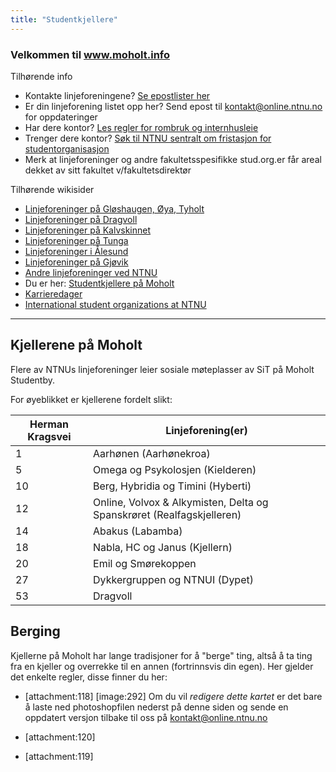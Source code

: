 ```yaml
---
title: "Studentkjellere"
---
```


### Velkommen til **www.moholt.info**

Tilhørende info

* Kontakte linjeforeningene? [Se epostlister her](https://online.ntnu.no/resourcecenter/mailinglists)
* Er din linjeforening listet opp her? Send epost til kontakt@online.ntnu.no for oppdateringer
* Har dere kontor? [Les regler for rombruk og internhusleie](https://innsida.ntnu.no/web/guest/wiki/-/wiki/Norsk/Regler+for+bruk+av+arealer)
* Trenger dere kontor? [Søk til NTNU sentralt om fristasjon for studentorganisasjon](https://innsida.ntnu.no/web/guest/wiki/-/wiki/Norsk/Lokaler+for+studentorganisasjoner+og+studentforeninger)
* Merk at linjeforeninger og andre fakultetsspesifikke stud.org.er får areal dekket av sitt fakultet v/fakultetsdirektør

Tilhørende wikisider

* [Linjeforeninger på Gløshaugen, Øya, Tyholt](/wiki/online/info/sosialt-og-okonomisk/linjeforeninger/)
* [Linjeforeninger på Dragvoll](/wiki/online/info/sosialt-og-okonomisk/linjeforeninger/dragvoll/)
* [Linjeforeninger på Kalvskinnet](/wiki/online/info/sosialt-og-okonomisk/linjeforeninger/kalvskinnet/)
* [Linjeforeninger på Tunga](/wiki/online/info/sosialt-og-okonomisk/linjeforeninger/linjeforeninger-pa-tunga/)
* [Linjeforeninger i Ålesund](/wiki/online/info/sosialt-og-okonomisk/linjeforeninger/alesund/)
* [Linjeforeninger på Gjøvik](/wiki/online/info/sosialt-og-okonomisk/linjeforeninger/gjovik/)
* [Andre linjeforeninger ved NTNU](/wiki/online/info/sosialt-og-okonomisk/linjeforeninger/andre/)
* Du er her: [Studentkjellere på Moholt](/wiki/online/info/sosialt-og-okonomisk/linjeforeninger/studentkjellere/)
* [Karrieredager](/wiki/online/info/sosialt-og-okonomisk/linjeforeninger/karrieredager/)
* [International student organizations at NTNU](/wiki/online/info/sosialt-og-okonomisk/linjeforeninger/internasjonalorg/)

---

## Kjellerene på Moholt

Flere av NTNUs linjeforeninger leier sosiale møteplasser av SiT på Moholt Studentby. 

For øyeblikket er kjellerene fordelt slikt:


|Herman Kragsvei|Linjeforening(er)|
|---|---|
|1|Aarhønen (Aarhønekroa)|
|5|Omega og Psykolosjen (Kielderen)|
|10|Berg, Hybridia og Timini (Hyberti) |
|12|Online, Volvox & Alkymisten, Delta og Spanskrøret (Realfagskjelleren)|
|14|Abakus (Labamba)|
|18|Nabla, HC og Janus (Kjellern)|
|20|Emil og Smørekoppen|
|27|Dykkergruppen og NTNUI (Dypet)|
|53|Dragvoll|


## Berging

Kjellerne på Moholt har lange tradisjoner for å "berge" ting, altså å ta ting fra en kjeller og overrekke til en annen (fortrinnsvis din egen). Her gjelder det enkelte regler, disse finner du her:

* [attachment:118]
[image:292]
Om du vil *redigere dette kartet* er det bare å laste ned photoshopfilen nederst på denne siden og sende en oppdatert versjon tilbake til oss på kontakt@online.ntnu.no

* [attachment:120]
* [attachment:119]